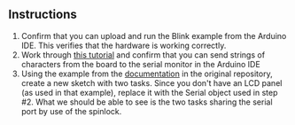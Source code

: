 ## Instructions
1. Confirm that you can upload and run the Blink example from the Arduino IDE. This verifies that the hardware is working correctly.
2. Work through [this tutorial](http://www.ladyada.net/learn/arduino/lesson4.html) and confirm that you can send strings of characters from the board to the serial monitor in the Arduino IDE
3. Using the example from the [documentation](https://github.com/chrismoos/avr-os/blob/master/README.md) in the original repository, create a new sketch with two tasks. Since you don't have an LCD panel (as used in that example), replace it with the Serial object used in step #2. What we should be able to see is the two tasks sharing the serial port by use of the spinlock.
